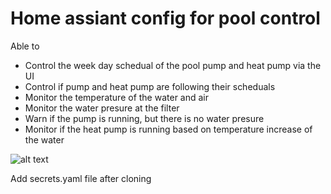 # Home assiant config for pool control

Able to 
- Control the week day schedual of the pool pump and heat pump via the UI
- Control if pump and heat pump are following their scheduals
- Monitor the temperature of the water and air
- Monitor the water presure at the filter
- Warn if the pump is running, but there is no water presure
- Monitor if the heat pump is running based on temperature increase of the water


![alt text](https://lh3.googleusercontent.com/2E4Yv6r-RpyCwkQaTBPESYk0M1LpvHssUGXeua4q5KJRFskp-Q1vOR2qAIqnIG0c2s9cxDFi0sf4bE1PLenfIpwFTPY2woea9urkpW2bhvDSDZ2vLKx9vcDEcWRUvhHvPjEa_kcYUEN2FuBDMUzgxiyLxbDsHDhdFos5roJy2eB7GH4xNgJmVCCzqdAWokZCdgCkr3FSNUZaXJQ2EK7op3kd22gY6_iIrYp2UxGTFzGGJG1ji-1WChEx6a0T_HLS41UWAvTmnU6CfnmbYUm3_ciXHhg8oqyRG8Bj1QzsjVaBcQXX_3IqTQI7xAEei01Z_qkXq6hVbAewGmNN3VPLoMM5jtd6414E_FhBO7C7F9QBKFnuK9fVmbh3QaKK1HG0syvVOonCULcuofebaiSAx5R6lPDr3Ya9YT20nmugQqsEJxs0ELttPVG6WcBp_t3uSprgsTgGvwCH7usMXY74BQEIWh0-12j4QwX--hwAEM-icOk_Lv0WC4QNRrgmWz_FVvy3EQFAs37KnUnXRmr_0S34oDZr5BQvWPP3g877dajJM78o2W7eA9C0My2ZYkUU-wyOgNqZkQz6ZQm0tPKkZTd3Qx3Cmkpy-MC7Wn1i1151vvUigVFCgKj1mO92MznsRKqWXdafZuE8dFXUZgipJ76EnImPQ5HwWdmbWcNYVI-P0XULb0BYCVmb=w1364-h630-no)

Add secrets.yaml file after cloning
